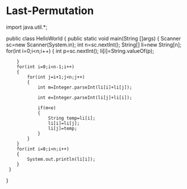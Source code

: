 # Last-Permutation


import java.util.*;

public class HelloWorld
{
     public static void main(String []args)
     {
        Scanner sc=new Scanner(System.in);
        int n=sc.nextInt();
        String[] li=new String[n];
        for(int i=0;i<n;i++)
        {
            int p=sc.nextInt();
            li[i]=String.valueOf(p);
            
        }
        for(int i=0;i<n-1;i++)
        {
            for(int j=i+1;j<n;j++)
            {
                int m=Integer.parseInt(li[i]+li[j]);
                
                int e=Integer.parseInt(li[j]+li[i]);
                
                if(m<e)
                {
                    String temp=li[i];
                    li[i]=li[j];
                    li[j]=temp;
                }
            }
        }
        for(int i=0;i<n;i++)
        {
            System.out.println(li[i]);
        }
     }
}
